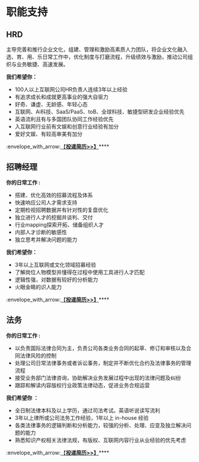 # 职能支持

**HRD**
-------

主导完善和推行企业文化，组建、管理和激励高素质人力团队，将企业文化融入选、育、用、乐日常工作中，优化制度与打磨流程，升级绩效与激励，推动公司组织与业务敏捷、高速发展。

**我们希望你：**

* 100人以上互联网公司HR负责人连续3年以上经验
* 有追求成长和成就更高事业的强大自驱力
* 好奇、谦虚、无龄感、年轻心态
* 互联网、Ai科技、SaaS/PaaS、toB、全球科技、敏捷型研发企业经验优先
* 英语流利且有与多国团队协同工作经验优先
* 入互联网行业前有文娱和创意行业经验有加分
* 爱好文娱、有较高审美有加分

:envelope\_with\_arrow:[【**投递简历>>】**](./#submit-resume)****

## **招聘经理** <a href="#recruiting-manager" id="recruiting-manager"></a>

**你的日常工作 :**

* 搭建、优化高效的招募流程及体系
* 快速响应公司人才需求支持
* 定期检视招聘数据并有针对性的复盘优化
* 独立进行人才的挖掘并谈判、交付
* 行业mapping探索开拓、储备组织人才
* 内部人才诊断的敏感性
* 独立思考并解决问题的能力

**我们希望你：**

* 3年以上互联网或文化领域招募经验
* 了解岗位人物模型并懂得在过程中使用工具进行人才匹配
* 逻辑性强，对数据有较好的分析能力
* 火眼金睛的识人能力

:envelope\_with\_arrow:[【**投递简历>>】**](./#submit-resume)****

## **法务** <a href="#legal-affairs" id="legal-affairs"></a>

**你的日常工作 :**

* 以负责国际法律合同为主，负责公司各类业务合同的起草、修订和审核以及合同法律风险的控制
* 处理公司日常法律事务或者诉讼事务，制定并不断优化合约及法律事务的管理流程
* 接受业务部门法律咨询，协助解决业务发展过程中出现的法律问题及纠纷
* 跟踪和解读内容版权行业政策法律动态，促进业务合规运营

**我们希望你 ：**

* 全日制法律本科及以上学历，通过司法考试。英语听说读写流利
* 3年以上律所或公司法务工作经验，1年以上 in-house 经验
* 各类法律事务的逻辑判断和分析能力，较强的分析、处理、应变及独立解决问题的能力
* 熟悉知识产权相关法律法规，有版权、互联网内容行业从业经验的优先考虑

:envelope\_with\_arrow:[【**投递简历>>】**](./#submit-resume)****
